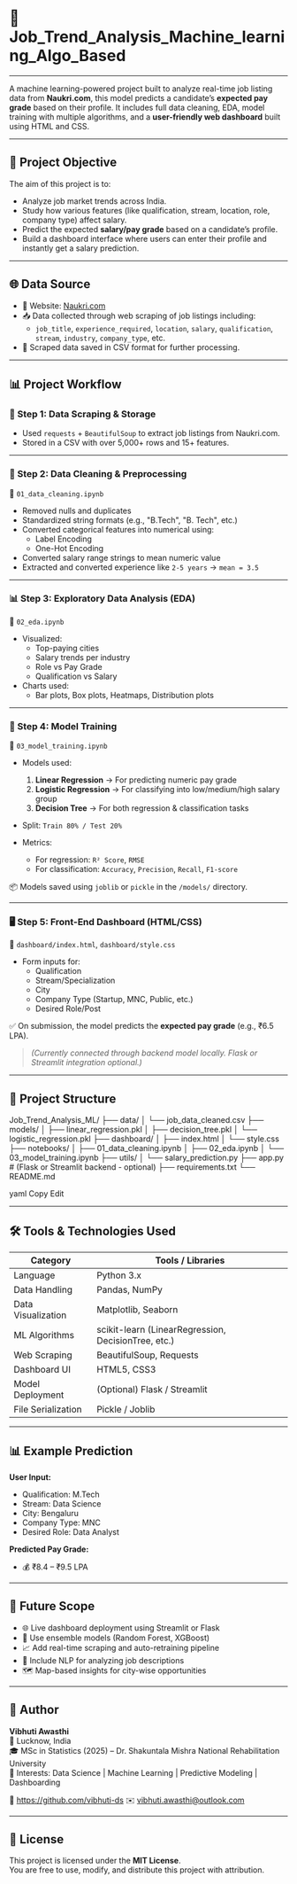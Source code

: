 # 💼Job_Trend_Analysis_Machine_learning_Algo_Based
---
A machine learning-powered project built to analyze real-time job listing data from **Naukri.com**, this model predicts a candidate’s **expected pay grade** based on their profile. It includes full data cleaning, EDA, model training with multiple algorithms, and a **user-friendly web dashboard** built using HTML and CSS.

---

## 🎯 Project Objective

The aim of this project is to:
- Analyze job market trends across India.
- Study how various features (like qualification, stream, location, role, company type) affect salary.
- Predict the expected **salary/pay grade** based on a candidate’s profile.
- Build a dashboard interface where users can enter their profile and instantly get a salary prediction.

---

## 🌐 Data Source

- 📌 Website: [Naukri.com](https://www.naukri.com/)
- 📥 Data collected through web scraping of job listings including:
  - `job_title`, `experience_required`, `location`, `salary`, `qualification`, `stream`, `industry`, `company_type`, etc.
- 🔧 Scraped data saved in CSV format for further processing.

---

## 📊 Project Workflow

### 🧩 Step 1: Data Scraping & Storage
- Used `requests` + `BeautifulSoup` to extract job listings from Naukri.com.
- Stored in a CSV with over 5,000+ rows and 15+ features.

---

### 🧼 Step 2: Data Cleaning & Preprocessing
📁 `01_data_cleaning.ipynb`
- Removed nulls and duplicates
- Standardized string formats (e.g., "B.Tech", "B. Tech", etc.)
- Converted categorical features into numerical using:
  - Label Encoding
  - One-Hot Encoding
- Converted salary range strings to mean numeric value
- Extracted and converted experience like `2-5 years` → `mean = 3.5`

---

### 📊 Step 3: Exploratory Data Analysis (EDA)
📁 `02_eda.ipynb`
- Visualized:
  - Top-paying cities
  - Salary trends per industry
  - Role vs Pay Grade
  - Qualification vs Salary
- Charts used:
  - Bar plots, Box plots, Heatmaps, Distribution plots

---

### 🤖 Step 4: Model Training
📁 `03_model_training.ipynb`
- Models used:
  1. **Linear Regression** → For predicting numeric pay grade
  2. **Logistic Regression** → For classifying into low/medium/high salary group
  3. **Decision Tree** → For both regression & classification tasks

- Split: `Train 80% / Test 20%`
- Metrics:
  - For regression: `R² Score`, `RMSE`
  - For classification: `Accuracy`, `Precision`, `Recall`, `F1-score`

📦 Models saved using `joblib` or `pickle` in the `/models/` directory.

---

### 🖥️ Step 5: Front-End Dashboard (HTML/CSS)
📁 `dashboard/index.html`, `dashboard/style.css`

- Form inputs for:
  - Qualification
  - Stream/Specialization
  - City
  - Company Type (Startup, MNC, Public, etc.)
  - Desired Role/Post

✅ On submission, the model predicts the **expected pay grade** (e.g., ₹6.5 LPA).

> *(Currently connected through backend model locally. Flask or Streamlit integration optional.)*

---

## 📁 Project Structure

Job_Trend_Analysis_ML/
├── data/
│ └── job_data_cleaned.csv
├── models/
│ ├── linear_regression.pkl
│ ├── decision_tree.pkl
│ └── logistic_regression.pkl
├── dashboard/
│ ├── index.html
│ └── style.css
├── notebooks/
│ ├── 01_data_cleaning.ipynb
│ ├── 02_eda.ipynb
│ └── 03_model_training.ipynb
├── utils/
│ └── salary_prediction.py
├── app.py # (Flask or Streamlit backend - optional)
├── requirements.txt
└── README.md

yaml
Copy
Edit

---

## 🛠️ Tools & Technologies Used

| Category               | Tools / Libraries                               |
|------------------------|--------------------------------------------------|
| Language               | Python 3.x                                       |
| Data Handling          | Pandas, NumPy                                    |
| Data Visualization     | Matplotlib, Seaborn                              |
| ML Algorithms          | scikit-learn (LinearRegression, DecisionTree, etc.) |
| Web Scraping           | BeautifulSoup, Requests                          |
| Dashboard UI           | HTML5, CSS3                                      |
| Model Deployment       | (Optional) Flask / Streamlit                     |
| File Serialization     | Pickle / Joblib                                  |

---

## 📊 Example Prediction

**User Input:**
- Qualification: M.Tech
- Stream: Data Science
- City: Bengaluru
- Company Type: MNC
- Desired Role: Data Analyst

**Predicted Pay Grade:**
- 💰 ₹8.4 – ₹9.5 LPA

---

## 🚀 Future Scope

- 🌐 Live dashboard deployment using Streamlit or Flask
- 🧠 Use ensemble models (Random Forest, XGBoost)
- 📈 Add real-time scraping and auto-retraining pipeline
- 🤖 Include NLP for analyzing job descriptions
- 🗺️ Map-based insights for city-wise opportunities

---

## 🙋 Author

**Vibhuti Awasthi**  
📍 Lucknow, India  
🎓 MSc in Statistics (2025) – Dr. Shakuntala Mishra National Rehabilitation University  
🧠 Interests: Data Science | Machine Learning | Predictive Modeling | Dashboarding  

🔗 https://github.com/vibhuti-ds
✉️ vibhuti.awasthi@outlook.com 

---

## 📝 License

This project is licensed under the **MIT License**.  
You are free to use, modify, and distribute this project with attribution.

